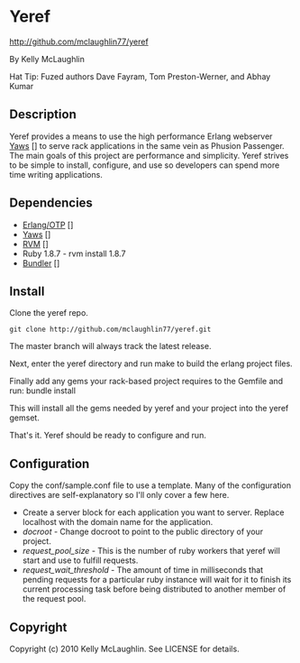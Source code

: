 Yeref
============

http://github.com/mclaughlin77/yeref

By Kelly McLaughlin

Hat Tip: Fuzed authors Dave Fayram, Tom Preston-Werner, and Abhay Kumar


Description
-----------

Yeref provides a means to use the high performance Erlang webserver 
[Yaws] [] to serve rack applications in the same 
vein as Phusion Passenger. The main goals of this project are 
performance and simplicity. Yeref strives to be simple 
to install, configure, and use so developers can spend more time
writing applications. 

Dependencies
-------
    
* [Erlang/OTP] []
* [Yaws] []
* [RVM] []
* Ruby 1.8.7 - rvm install 1.8.7
* [Bundler] []

Install
-------

Clone the yeref repo.

    git clone http://github.com/mclaughlin77/yeref.git

The master branch will always track the latest release.

Next, enter the yeref directory and run make to build the 
erlang project files. 

Finally add any gems your rack-based project requires to 
the Gemfile and run:
    bundle install

This will install all the gems needed by yeref and your 
project into the yeref gemset.

That's it. Yeref should be ready to configure and run. 

Configuration
---------

Copy the conf/sample.conf file to use a template. Many
of the configuration directives are self-explanatory so
I'll only cover a few here.
    
- Create a server block for each application you 
  want to server. Replace localhost with the 
  domain name for the application.
- *docroot* - Change docroot to point to the public directory of
  your project.
- *request_pool_size* - This is the number of ruby workers that yeref will start and use to fulfill requests.
- *request_wait_threshold* - The amount of time in milliseconds that pending requests for a particular ruby instance will wait for it to finish its current processing task before being distributed to another member of the request pool. 
                           
Copyright
---------

Copyright (c) 2010 Kelly McLaughlin. See LICENSE for details.

[Erlang/OTP]: http://www.erlang.org "Erlang/OTP"
[Yaws]: http://yaws.hyber.org   "Yaws"
[RVM]: http://rvm.beginrescueend.com/   "RVM"
[Bundler]: http://gembundler.com    "Bundler"
